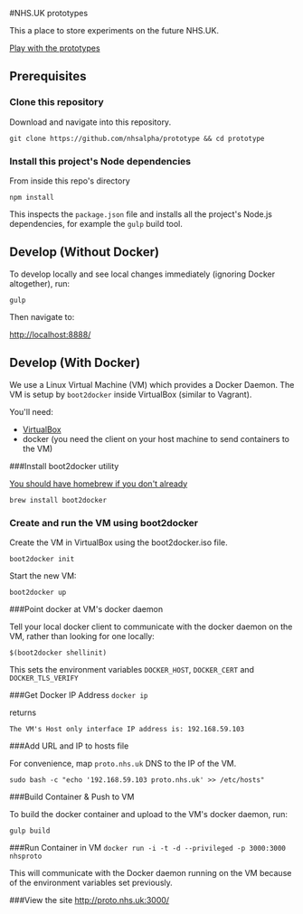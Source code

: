 #NHS.UK prototypes

This a place to store experiments on the future NHS.UK.

[Play with the prototypes](http://nhsprototypes.s3-website-eu-west-1.amazonaws.com/)

## Prerequisites

### Clone this repository

Download and navigate into this repository.

`git clone https://github.com/nhsalpha/prototype && cd prototype`

### Install this project's Node dependencies

From inside this repo's directory

`npm install`

This inspects the `package.json` file and installs all the project's Node.js dependencies, for example the `gulp` build tool.


## Develop (Without Docker)

To develop locally and see local changes immediately (ignoring Docker altogether), run:

`gulp`

Then navigate to:

[http://localhost:8888/](http://localhost:8888/)


## Develop (With Docker)

We use a Linux Virtual Machine (VM) which provides a Docker Daemon. The VM is setup by `boot2docker` inside  VirtualBox (similar to Vagrant).

You'll need:

- [VirtualBox](https://www.virtualbox.org/wiki/Downloads)
- docker (you need the client on your host machine to send containers to the VM)


###Install boot2docker utility

[You should have homebrew if you don't already](http://brew.sh)

`brew install boot2docker`

### Create and run the VM using boot2docker

Create the VM in VirtualBox using the boot2docker.iso file.

`boot2docker init`

Start the new VM:

`boot2docker up`

###Point docker at VM's docker daemon

Tell your local docker client to communicate with the docker daemon on the VM, rather than looking for one locally:

`$(boot2docker shellinit)`

This sets the environment variables `DOCKER_HOST`, `DOCKER_CERT` and `DOCKER_TLS_VERIFY`

###Get Docker IP Address
`docker ip`

returns

`The VM's Host only interface IP address is: 192.168.59.103`

###Add URL and IP to hosts file

For convenience, map `proto.nhs.uk` DNS to the IP of the VM.

`sudo bash -c "echo '192.168.59.103 proto.nhs.uk' >> /etc/hosts"`


###Build Container & Push to VM

To build the docker container and upload to the VM's docker daemon, run:

`gulp build`

###Run Container in VM
`docker run -i -t -d --privileged -p 3000:3000 nhsproto`

This will communicate with the Docker daemon running on the VM because of the environment variables set previously.

###View the site
http://proto.nhs.uk:3000/


